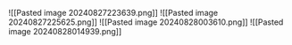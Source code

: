 ![[Pasted image 20240827223639.png]]
![[Pasted image 20240827225625.png]]
![[Pasted image 20240828003610.png]]
![[Pasted image 20240828014939.png]]
